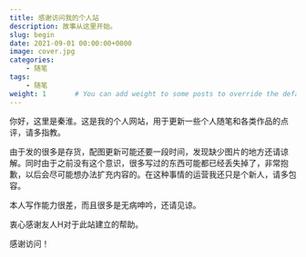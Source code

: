 ```yaml
---
title: 感谢访问我的个人站
description: 故事从这里开始。
slug: begin
date: 2021-09-01 00:00:00+0000
image: cover.jpg
categories:
    - 随笔
tags:
    - 随笔
weight: 1       # You can add weight to some posts to override the default sorting (date descending)
---
```


你好，这里是秦淮。这是我的个人网站，用于更新一些个人随笔和各类作品的点评，请多指教。

由于发的很多是存货，配图更新可能还要一段时间，发现缺少图片的地方还请谅解。同时由于之前没有这个意识，很多写过的东西可能都已经丢失掉了，非常抱歉，以后会尽可能想办法扩充内容的。在这种事情的运营我还只是个新人，请多包容。

本人写作能力很差，而且很多是无病呻吟，还请见谅。

衷心感谢友人H对于此站建立的帮助。

感谢访问！
